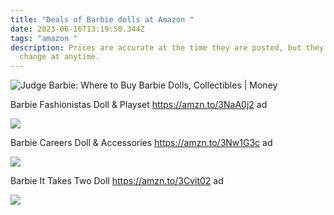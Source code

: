 ```yaml
---
title: "Deals of Barbie dolls at Amazon "
date: 2023-06-16T13:19:50.344Z
tags: "amazon "
description: Prices are accurate at the time they are posted, but they may
  change at anytime.
---
```

<!--StartFragment-->

![Judge Barbie: Where to Buy Barbie Dolls, Collectibles | Money](https://img.money.com/2019/10/judge-barbie-459019345.jpg?quality=60&w=800)

Barbie Fashionistas Doll & Playset https://amzn.to/3NaA0j2 ad

![](https://m.media-amazon.com/images/I/71e6VbHo56L._AC_SL1500_.jpg)

Barbie Careers Doll & Accessories https://amzn.to/3Nw1G3c ad

![](https://m.media-amazon.com/images/I/61YRPV5d4tL._AC_SL1500_.jpg)

Barbie It Takes Two Doll https://amzn.to/3Cvit02 ad

![](https://m.media-amazon.com/images/I/614b0VhZCrL._AC_SL1500_.jpg)

<!--EndFragment-->